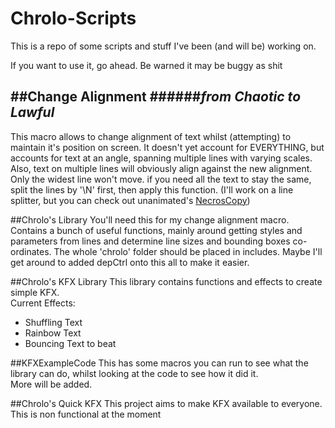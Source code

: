 # Chrolo-Scripts
This is a repo of some scripts and stuff I've been (and will be) working on.  
  
If you want to use it, go ahead. Be warned it may be buggy as shit  

##Change Alignment
######_from Chaotic to Lawful_
-------------------------
This macro allows to change alignment of text whilst (attempting) to maintain it's position on screen.
It doesn't yet account for EVERYTHING, but accounts for text at an angle, spanning multiple lines with varying scales.
Also, text on multiple lines will obviously align against the new alignment. Only the widest line won't move.
if you need all the text to stay the same, split the lines by '\N' first, then apply this function.
(I'll work on a line splitter, but you can check out unanimated's [NecrosCopy](https://github.com/TypesettingTools/unanimated-Aegisub-Scripts/blob/master/ua.NecrosCopy.lua))


##Chrolo's Library
You'll need this for my change alignment macro.
Contains a bunch of useful functions, mainly around getting styles and parameters from lines and determine line sizes and bounding boxes co-ordinates.
The whole 'chrolo' folder should be placed in includes.
Maybe I'll get around to added depCtrl onto this all to make it easier.

##Chrolo's KFX Library
This library contains functions and effects to create simple KFX.  
Current Effects:  
- Shuffling Text  
- Rainbow Text  
- Bouncing Text to beat  

##KFXExampleCode
This has some macros you can run to see what the library can do, whilst looking at the code to see how it did it.  
More will be added.


##Chrolo's Quick KFX
This project aims to make KFX available to everyone.  
This is non functional at the moment


